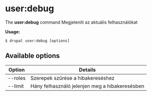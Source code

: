 # user:debug
The **user:debug** command Megjeleníti az aktuális felhasználókat

**Usage:**
```
$ drupal user:debug [options] 
```

## Available options
Option | Details
-------|-------------
--roles | Szerepek szűrése a hibakereséshez
--limit | Hány felhasználó jelenjen meg a hibakeresésben
